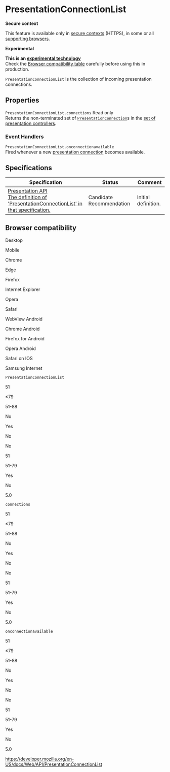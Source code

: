 # PresentationConnectionList

**Secure context**

This feature is available only in [secure contexts](https://developer.mozilla.org/en-US/docs/Web/Security/Secure_Contexts) (HTTPS), in some or all [supporting browsers](#browser_compatibility).

**Experimental**

**This is an [experimental technology](https://developer.mozilla.org/en-US/docs/MDN/Guidelines/Conventions_definitions#experimental)**  
Check the [Browser compatibility table](#browser_compatibility) carefully before using this in production.

`PresentationConnectionList` is the collection of incoming presentation connections.

## Properties

<span class="page-not-created">`PresentationConnectionList.connections`</span> <span class="badge inline readonly">Read only </span>  
Returns the non-terminated set of [`PresentationConnection`](presentationconnection)s in the [set of presentation controllers](https://www.w3.org/TR/presentation-api/#dfn-set-of-presentation-controllers).

### Event Handlers

<span class="page-not-created">`PresentationConnectionList.onconnectionavailable`</span>  
Fired whenever a new [presentation connection](https://www.w3.org/TR/presentation-api/#dfn-presentation-connection) becomes available.

## Specifications

<table><thead><tr class="header"><th>Specification</th><th>Status</th><th>Comment</th></tr></thead><tbody><tr class="odd"><td><a href="https://w3c.github.io/presentation-api/#interface-presentationconnectionlist">Presentation API<br />
<span class="small">The definition of 'PresentationConnectionList' in that specification.</span></a></td><td><span class="spec-cr">Candidate Recommendation</span></td><td>Initial definition.</td></tr></tbody></table>

## Browser compatibility

Desktop

Mobile

Chrome

Edge

Firefox

Internet Explorer

Opera

Safari

WebView Android

Chrome Android

Firefox for Android

Opera Android

Safari on IOS

Samsung Internet

`PresentationConnectionList`

51

≤79

51-88

No

Yes

No

No

51

51-79

Yes

No

5.0

`connections`

51

≤79

51-88

No

Yes

No

No

51

51-79

Yes

No

5.0

`onconnectionavailable`

51

≤79

51-88

No

Yes

No

No

51

51-79

Yes

No

5.0

<a href="https://developer.mozilla.org/en-US/docs/Web/API/PresentationConnectionList" class="_attribution-link">https://developer.mozilla.org/en-US/docs/Web/API/PresentationConnectionList</a>
